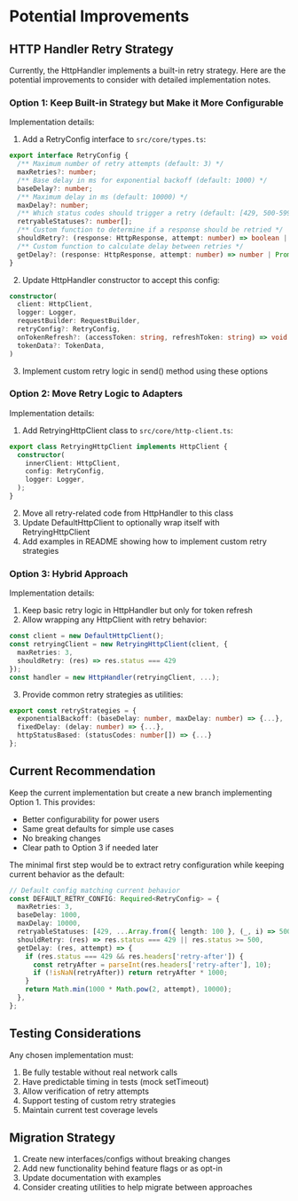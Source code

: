 # Potential Improvements

## HTTP Handler Retry Strategy

Currently, the HttpHandler implements a built-in retry strategy. Here are the potential improvements
to consider with detailed implementation notes.

### Option 1: Keep Built-in Strategy but Make it More Configurable

Implementation details:

1. Add a RetryConfig interface to `src/core/types.ts`:

```typescript
export interface RetryConfig {
  /** Maximum number of retry attempts (default: 3) */
  maxRetries?: number;
  /** Base delay in ms for exponential backoff (default: 1000) */
  baseDelay?: number;
  /** Maximum delay in ms (default: 10000) */
  maxDelay?: number;
  /** Which status codes should trigger a retry (default: [429, 500-599]) */
  retryableStatuses?: number[];
  /** Custom function to determine if a response should be retried */
  shouldRetry?: (response: HttpResponse, attempt: number) => boolean | Promise<boolean>;
  /** Custom function to calculate delay between retries */
  getDelay?: (response: HttpResponse, attempt: number) => number | Promise<number>;
}
```

2. Update HttpHandler constructor to accept this config:

```typescript
constructor(
  client: HttpClient,
  logger: Logger,
  requestBuilder: RequestBuilder,
  retryConfig?: RetryConfig,
  onTokenRefresh?: (accessToken: string, refreshToken: string) => void | Promise<void>,
  tokenData?: TokenData,
)
```

3. Implement custom retry logic in send() method using these options

### Option 2: Move Retry Logic to Adapters

Implementation details:

1. Add RetryingHttpClient class to `src/core/http-client.ts`:

```typescript
export class RetryingHttpClient implements HttpClient {
  constructor(
    innerClient: HttpClient,
    config: RetryConfig,
    logger: Logger,
  );
}
```

2. Move all retry-related code from HttpHandler to this class
3. Update DefaultHttpClient to optionally wrap itself with RetryingHttpClient
4. Add examples in README showing how to implement custom retry strategies

### Option 3: Hybrid Approach

Implementation details:

1. Keep basic retry logic in HttpHandler but only for token refresh
2. Allow wrapping any HttpClient with retry behavior:

```typescript
const client = new DefaultHttpClient();
const retryingClient = new RetryingHttpClient(client, {
  maxRetries: 3,
  shouldRetry: (res) => res.status === 429
});
const handler = new HttpHandler(retryingClient, ...);
```

3. Provide common retry strategies as utilities:

```typescript
export const retryStrategies = {
  exponentialBackoff: (baseDelay: number, maxDelay: number) => {...},
  fixedDelay: (delay: number) => {...},
  httpStatusBased: (statusCodes: number[]) => {...}
};
```

## Current Recommendation

Keep the current implementation but create a new branch implementing Option 1. This provides:

- Better configurability for power users
- Same great defaults for simple use cases
- No breaking changes
- Clear path to Option 3 if needed later

The minimal first step would be to extract retry configuration while keeping current behavior as the
default:

```typescript
// Default config matching current behavior
const DEFAULT_RETRY_CONFIG: Required<RetryConfig> = {
  maxRetries: 3,
  baseDelay: 1000,
  maxDelay: 10000,
  retryableStatuses: [429, ...Array.from({ length: 100 }, (_, i) => 500 + i)],
  shouldRetry: (res) => res.status === 429 || res.status >= 500,
  getDelay: (res, attempt) => {
    if (res.status === 429 && res.headers['retry-after']) {
      const retryAfter = parseInt(res.headers['retry-after'], 10);
      if (!isNaN(retryAfter)) return retryAfter * 1000;
    }
    return Math.min(1000 * Math.pow(2, attempt), 10000);
  },
};
```

## Testing Considerations

Any chosen implementation must:

1. Be fully testable without real network calls
2. Have predictable timing in tests (mock setTimeout)
3. Allow verification of retry attempts
4. Support testing of custom retry strategies
5. Maintain current test coverage levels

## Migration Strategy

1. Create new interfaces/configs without breaking changes
2. Add new functionality behind feature flags or as opt-in
3. Update documentation with examples
4. Consider creating utilities to help migrate between approaches
